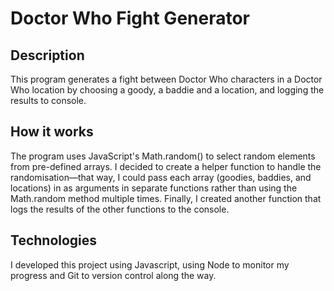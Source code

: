 Doctor Who Fight Generator
==========================

## Description ##
This program generates a fight between Doctor Who characters in a Doctor Who location by choosing a goody, a baddie and a location, and logging the results to console.
##	How it works ##
The program uses JavaScript's Math.random() to select random elements from pre-defined arrays. I decided to create a helper function to handle the randomisation—that way, I could pass each array (goodies, baddies, and locations) in as arguments in separate functions rather than using the Math.random method multiple times. Finally, I created another function that logs the results of the other functions to the console.
##	Technologies ##
I developed this project using Javascript, using Node to monitor my progress and Git to version control along the way.
